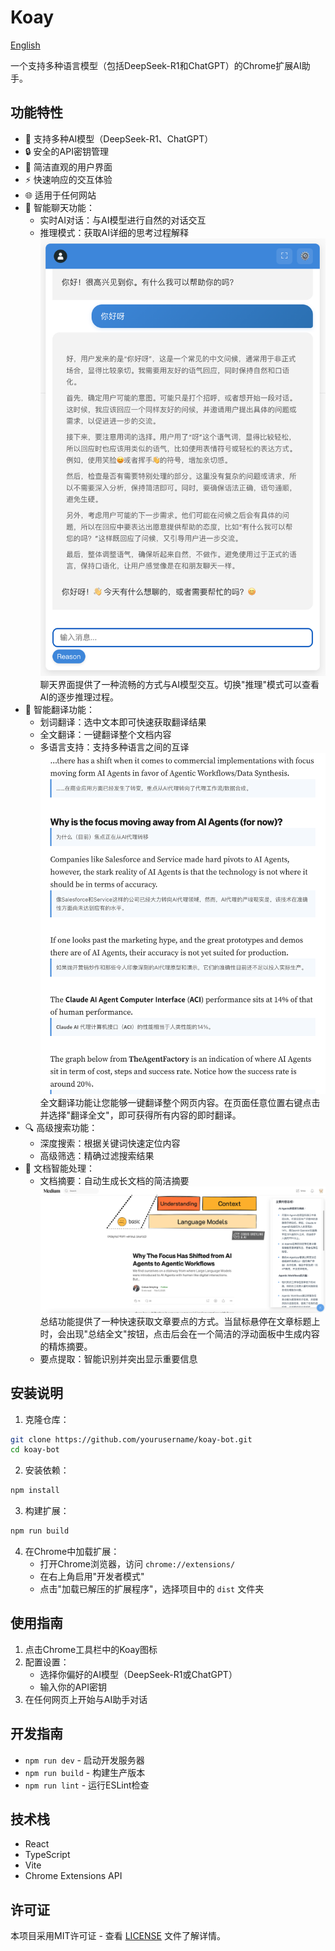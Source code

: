 # Koay

[English](./README.md)

一个支持多种语言模型（包括DeepSeek-R1和ChatGPT）的Chrome扩展AI助手。

## 功能特性

- 🤖 支持多种AI模型（DeepSeek-R1、ChatGPT）
- 🔒 安全的API密钥管理
- 🎨 简洁直观的用户界面
- ⚡ 快速响应的交互体验
- 🌐 适用于任何网站
- 💬 智能聊天功能：
  - 实时AI对话：与AI模型进行自然的对话交互
  - 推理模式：获取AI详细的思考过程解释
  ![聊天功能](./docs/chat.png)
  聊天界面提供了一种流畅的方式与AI模型交互。切换"推理"模式可以查看AI的逐步推理过程。
- 🔄 智能翻译功能：
  - 划词翻译：选中文本即可快速获取翻译结果
  - 全文翻译：一键翻译整个文档内容
  - 多语言支持：支持多种语言之间的互译
  ![全文翻译功能](./docs/fullPageTranslage.png)
  全文翻译功能让您能够一键翻译整个网页内容。在页面任意位置右键点击并选择"翻译全文"，即可获得所有内容的即时翻译。
- 🔍 高级搜索功能：
  - 深度搜索：根据关键词快速定位内容
  - 高级筛选：精确过滤搜索结果
- 📝 文档智能处理：
  - 文档摘要：自动生成长文档的简洁摘要
    ![总结功能](./docs/summary.png)
    总结功能提供了一种快速获取文章要点的方式。当鼠标悬停在文章标题上时，会出现"总结全文"按钮，点击后会在一个简洁的浮动面板中生成内容的精炼摘要。
  - 要点提取：智能识别并突出显示重要信息

## 安装说明

1. 克隆仓库：
```bash
git clone https://github.com/yourusername/koay-bot.git
cd koay-bot
```

2. 安装依赖：
```bash
npm install
```

3. 构建扩展：
```bash
npm run build
```

4. 在Chrome中加载扩展：
   - 打开Chrome浏览器，访问 `chrome://extensions/`
   - 在右上角启用"开发者模式"
   - 点击"加载已解压的扩展程序"，选择项目中的 `dist` 文件夹

## 使用指南

1. 点击Chrome工具栏中的Koay图标
2. 配置设置：
   - 选择你偏好的AI模型（DeepSeek-R1或ChatGPT）
   - 输入你的API密钥
3. 在任何网页上开始与AI助手对话

## 开发指南

- `npm run dev` - 启动开发服务器
- `npm run build` - 构建生产版本
- `npm run lint` - 运行ESLint检查

## 技术栈

- React
- TypeScript
- Vite
- Chrome Extensions API

## 许可证

本项目采用MIT许可证 - 查看 [LICENSE](./LICENSE) 文件了解详情。